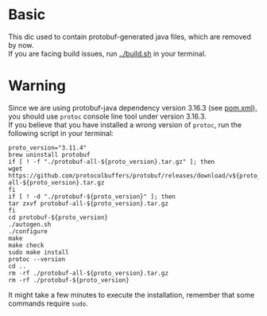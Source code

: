# Basic
This dic used to contain protobuf-generated java files, which are removed by now.  
If you are facing build issues, run [../build.sh](../build.sh) in your terminal.

# Warning
Since we are using protobuf-java dependency version 3.16.3 (see [pom.xml](../../../../../../../pom.xml)), 
you should use `protoc` console line tool under version 3.16.3.  
If you believe that you have installed a wrong version of `protoc`, run the following script in your terminal:
```shell
proto_version="3.11.4"
brew uninstall protobuf
if [ ! -f "./protobuf-all-${proto_version}.tar.gz" ]; then
wget https://github.com/protocolbuffers/protobuf/releases/download/v${proto_version}/protobuf-all-${proto_version}.tar.gz
fi
if [ ! -d "./protobuf-${proto_version}" ]; then
tar zxvf protobuf-all-${proto_version}.tar.gz
fi
cd protobuf-${proto_version}
./autogen.sh
./configure
make
make check
sudo make install
protoc --version
cd ..
rm -rf ./protobuf-all-${proto_version}.tar.gz
rm -rf ./protobuf-${proto_version}
```
It might take a few minutes to execute the installation, remember that some commands require `sudo`.